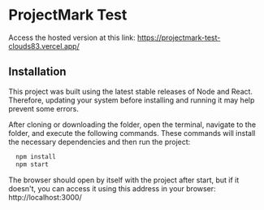 # ProjectMark Test

Access the hosted version at this link: https://projectmark-test-clouds83.vercel.app/
## Installation

This project was built using the latest stable releases of Node and React. Therefore, updating your system before installing and running it may help prevent some errors.

After cloning or downloading the folder, open the terminal, navigate to the folder, and execute the following commands. These commands will install the necessary dependencies and then run the project:
```bash
  npm install
  npm start
```
The browser should open by itself with the project after start, but if it doesn't, you can access it using this address in your browser: http://localhost:3000/
